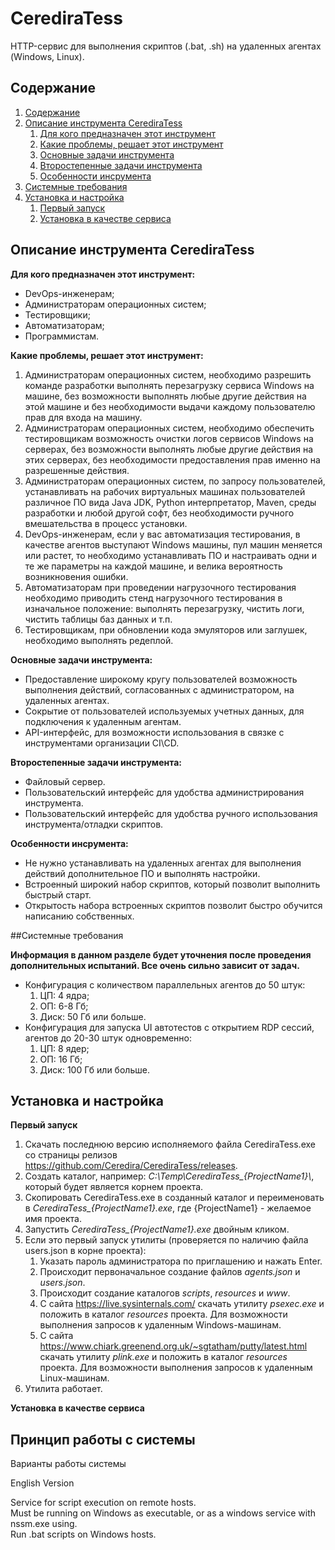 # CerediraTess

HTTP-сервис для выполнения скриптов (.bat, .sh) на удаленных агентах (Windows, Linux).

## Содержание
<a name="content"></a>
1. [Содержание](#content)
1. [Описание инструмента CerediraTess](#description)
   1. [Для кого предназначен этот инструмент](#who_is_it_for)
   1. [Какие проблемы, решает этот инструмент](#problems)
   1. [Основные задачи инструмента](#main_tasks)
   1. [Второстепенные задачи инструмента](#minor_tasks)
   1. [Особенности инсрумента](#features)
1. [Системные требования](#system_requiremets)
1. [Установка и настройка](#setup)
   1. [Первый запуск](#first_run)
   1. [Установка в качестве сервиса](#service)

## Описание инструмента CerediraTess
<a name="description"></a>

__Для кого предназначен этот инструмент:__<a name="who_is_it_for"></a>
* DevOps-инженерам;
* Администраторам операционных систем;
* Тестировщики;
* Автоматизаторам;
* Программистам.

__Какие проблемы, решает этот инструмент:__<a name="problems"></a>
1. Администраторам операционных систем, необходимо разрешить команде разработки выполнять перезагрузку сервиса Windows на машине, без возможности выполнять любые другие действия на этой машине и без необходимости выдачи каждому пользователю прав для входа на машину.
1. Администраторам операционных систем, необходимо обеспечить тестировщикам возможность очистки логов сервисов Windows на серверах, без возможности выполнять любые другие действия на этих серверах, без необходимости предоставления прав именно на разрешенные действия.
1. Администраторам операционных систем, по запросу пользователей, устанавливать на рабочих виртуальных машинах пользователей различное ПО вида Java JDK, Python интерпретатор, Maven, среды разработки и любой другой софт, без необходимости ручного вмешательства в процесс установки.
1. DevOps-инженерам, если у вас автоматизация тестирования, в качестве агентов выступают Windows машины, пул машин меняется или растет, то необходимо устанавливать ПО и настраивать одни и те же параметры на каждой машине, и велика вероятность возникновения ошибки.
1. Автоматизаторам при проведении нагрузочного тестирования необходимо приводить стенд нагрузочного тестирования в изначальное положение: выполнять перезагрузку, чистить логи, чистить таблицы баз данных и т.п.
1. Тестировщикам, при обновлении кода эмуляторов или заглушек, необходимо выполнять редеплой.

__Основные задачи инструмента:__<a name="main_tasks"></a>
* Предоставление широкому кругу пользователей возможность выполнения действий, согласованных с администратором, на удаленных агентах.
* Сокрытие от пользователей используемых учетных данных, для подключения к удаленным агентам.
* API-интерфейс, для возможности использования в связке с инструментами организации CI\CD.

__Второстепенные задачи инструмента:__<a name="minor_tasks"></a>
* Файловый сервер.
* Пользовательский интерфейс для удобства администрирования инструмента.
* Пользовательский интерфейс для удобства ручного использования инструмента/отладки скриптов.

__Особенности инсрумента:__<a name="features"></a>
* Не нужно устанавливать на удаленных агентах для выполнения действий дополнительное ПО и выполнять настройки.
* Встроенный широкий набор скриптов, который позволит выполнить быстрый старт.
* Открытость набора встроенных скриптов позволит быстро обучится написанию собственных.


##Системные требования
<a name="system_requiremets"></a>

__Информация в данном разделе будет уточнения после проведения дополнительных испытаний. Все очень сильно зависит от задач.__
* Конфигурация с количеством параллельных агентов до 50 штук:
   1. ЦП: 4 ядра;
   1. ОП: 6-8 Гб;
   1. Диск: 50 Гб или больше.
* Конфигурация для запуска UI автотестов с открытием RDP сессий, агентов до 20-30 штук одновременно:
   1. ЦП: 8 ядер;
   1. ОП: 16 Гб;
   1. Диск: 100 Гб или больше.


## Установка и настройка
<a name="setup"></a>

__Первый запуск__<a name="first_run"></a>
1. Скачать последнюю версию исполняемого файла CerediraTess.exe со страницы релизов https://github.com/Ceredira/CerediraTess/releases.
1. Создать каталог, например: _C:\\Temp\\CerediraTess\_{ProjectName1}\\_, который будет является корнем проекта.
1. Скопировать CerediraTess.exe в созданный каталог и переименовать в _CerediraTess\_{ProjectName1}.exe_, где {ProjectName1} - желаемое имя проекта.
1. Запустить _CerediraTess\_{ProjectName1}.exe_ двойным кликом.
1. Если это первый запуск утилиты (проверяется по наличию файла users.json в корне проекта):
   1. Указать пароль администратора по приглашению и нажать Enter.
   1. Происходит первоначальное создание файлов _agents.json_ и _users.json_.
   1. Происходит создание каталогов _scripts_, _resources_ и _www_.
   1. С сайта https://live.sysinternals.com/ скачать утилиту _psexec.exe_ и положить в каталог _resources_ проекта. Для возможности выполнения запросов к удаленным Windows-машинам.
   1. С сайта https://www.chiark.greenend.org.uk/~sgtatham/putty/latest.html скачать утилиту _plink.exe_ и положить в каталог _resources_ проекта. Для возможности выполнения запросов к удаленным Linux-машинам.
1. Утилита работает.

__Установка в качестве сервиса__<a name="service"></a>


## Принцип работы с системы

Варианты работы системы

<a name="problems"></a>


English Version

Service for script execution on remote hosts.  
Must be running on Windows as executable, or as a windows service with nssm.exe using.  
Run .bat scripts on Windows hosts.